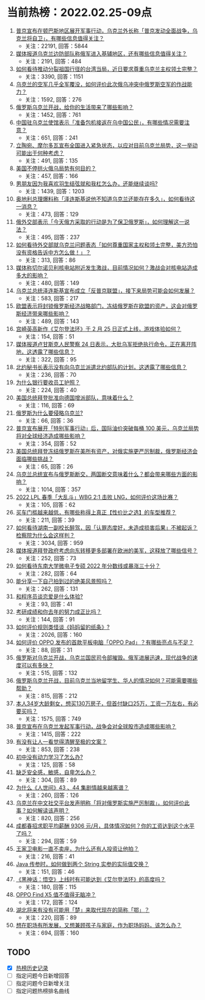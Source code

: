 # 当前热榜：2022.02.25-09点
1. [普京宣布在顿巴斯地区展开军事行动，乌克兰外长称「普京发动全面战争，乌克兰将自卫」，有哪些信息值得关注？](https://www.zhihu.com/question/518414164)
    * 关注：22191, 回答：5844
2. [媒体报道乌克兰边防部队称俄军进入基辅地区，还有哪些信息值得关注？](https://www.zhihu.com/question/518511873)
    * 关注：2191, 回答：484
3. [如何看待推动分裂祖国行径的台湾当局，近日要求尊重乌克兰主权领土完整？](https://www.zhihu.com/question/518262730)
    * 关注：3390, 回答：1151
4. [乌克兰的空军几乎全军覆没，如何评价此次俄乌冲突中俄罗斯空军的作战能力？](https://www.zhihu.com/question/518482281)
    * 关注：1592, 回答：276
5. [俄罗斯乌克兰开战，给你的生活带来了哪些影响？](https://www.zhihu.com/question/518457087)
    * 关注：1452, 回答：761
6. [中国驻乌克兰使馆表示「准备包机接返在乌中国公民」，有哪些情况需要注意？](https://www.zhihu.com/question/518563529)
    * 关注：651, 回答：241
7. [立陶宛、摩尔多瓦宣布全国进入紧急状态，以应对目前乌克兰局势，这一举动可能出于何种考虑？](https://www.zhihu.com/question/518483997)
    * 关注：491, 回答：135
8. [美国不停拱火俄乌局势有何目的？](https://www.zhihu.com/question/516209139)
    * 关注：457, 回答：166
9. [男朋友因为我喜欢羽生结弦就和我杠怎么办，还能继续谈吗?](https://www.zhihu.com/question/516201744)
    * 关注：1439, 回答：1203
10. [奥地利总理爆料称「泽连斯基说他不知道乌克兰还能存在多久」，如何看待这一消息？](https://www.zhihu.com/question/518544410)
    * 关注：473, 回答：129
11. [俄外交部表示「今天俄方采取的行动是为了保卫俄罗斯」，如何理解这一说法？](https://www.zhihu.com/question/518497058)
    * 关注：495, 回答：237
12. [如何看待外交部就乌克兰问题表态「如何尊重国家主权和领土完整，美方恐怕没有资格告诉中方怎么做！」？](https://www.zhihu.com/question/518475118)
    * 关注：313, 回答：86
13. [媒体称切尔诺贝利核电站附近发生激战，目前情况如何？激战会对核电站造成多大的影响？](https://www.zhihu.com/question/518539808)
    * 关注：480, 回答：149
14. [乌克兰总统泽连斯基宣布成立「反普京联盟」，接下来局势可能会如何发展？](https://www.zhihu.com/question/518540817)
    * 关注：583, 回答：217
15. [欧盟表示将封锁俄罗斯经济战略部门，冻结俄罗斯在欧盟的资产，这会对俄罗斯经济带来哪些影响？](https://www.zhihu.com/question/518465156)
    * 关注：489, 回答：143
16. [宫崎英高新作《艾尔登法环》于 2 月 25 日正式上线，游戏体验如何？](https://www.zhihu.com/question/518294904)
    * 关注：154, 回答：51
17. [媒体报道卢甘斯克人民警察 24 日表示，大批乌军拒绝执行命令，正在离开阵地，这透露了哪些信息？](https://www.zhihu.com/question/518461446)
    * 关注：322, 回答：95
18. [北约秘书长表示没有向乌克兰派遣北约部队的计划，这透露了哪些信息？](https://www.zhihu.com/question/518509558)
    * 关注：236, 回答：70
19. [为什么银行要收员工护照？](https://www.zhihu.com/question/509670871)
    * 关注：224, 回答：40
20. [美国总统拜登批准向德国增派部队，意味着什么？](https://www.zhihu.com/question/518586151)
    * 关注：116, 回答：69
21. [俄罗斯为什么要侵略乌克兰?](https://www.zhihu.com/question/516179405)
    * 关注：66, 回答：36
22. [普京宣布展开「特别军事行动」后，国际油价突破每桶 100 美元，乌克兰局势将对全球经济造成哪些影响？](https://www.zhihu.com/question/518424100)
    * 关注：354, 回答：52
23. [美国总统拜登冻结俄罗斯在美所有资产，对俄实施更严厉制裁，俄罗斯经济会面临哪些挑战？](https://www.zhihu.com/question/518586621)
    * 关注：65, 回答：26
24. [乌克兰总统宣布与俄罗斯断交，两国断交意味着什么？都会带来哪些方面的影响？](https://www.zhihu.com/question/518488227)
    * 关注：1014, 回答：357
25. [2022 LPL 春季「大乱斗」WBG 2:1 击败 LNG，如何评价这场比赛？](https://www.zhihu.com/question/518511729)
    * 关注：105, 回答：62
26. [买车门槛越来越低，有哪些称得上真正【性价比之选】的车型推荐？](https://www.zhihu.com/question/516002280)
    * 关注：211, 回答：39
27. [如何看待湖南一副校长醉驾，因「认罪态度好，未造成损害后果」不被起诉？检察院为什么会这样判？](https://www.zhihu.com/question/518253696)
    * 关注：3034, 回答：959
28. [媒体报道拜登政府考虑向东转移更多部署在欧洲的美军，这释放了哪些信号？](https://www.zhihu.com/question/518536612)
    * 关注：252, 回答：73
29. [如何看待东南大学微电子专硕 2022 年分数线或暴涨三十分？](https://www.zhihu.com/question/517968234)
    * 关注：282, 回答：64
30. [能分享一下自己拍到过的绝美风景照吗？](https://www.zhihu.com/question/512454057)
    * 关注：262, 回答：131
31. [和程序员谈恋爱是什么体验?](https://www.zhihu.com/question/486439556)
    * 关注：93, 回答：41
32. [考研成绩和你去年的努力成正比吗？](https://www.zhihu.com/question/517855319)
    * 关注：144, 回答：91
33. [如何评价规则类怪谈《妈妈留的纸条》?](https://www.zhihu.com/question/513248329)
    * 关注：2026, 回答：160
34. [如何评价 OPPO 发布的首款平板电脑「OPPO Pad」？有哪些亮点与不足？](https://www.zhihu.com/question/517862419)
    * 关注：88, 回答：31
35. [俄罗斯对乌克兰开战，乌克兰国民司令部摧毁。俄军进展迅速，现代战争的速度可以有多快？](https://www.zhihu.com/question/518484885)
    * 关注：515, 回答：132
36. [俄罗斯乌克兰开战，目前乌克兰当地留学生、华人的情况如何？可能需要哪些帮助？](https://www.zhihu.com/question/518436828)
    * 关注：815, 回答：212
37. [本人34岁大龄剩女，想买130万房子，但首付缺口25万，工资一万左右，有必要买吗？](https://www.zhihu.com/question/518204075)
    * 关注：1575, 回答：749
38. [普京宣布在乌克兰发起军事行动，战争会对全球股市造成哪些影响？](https://www.zhihu.com/question/518425276)
    * 关注：1415, 回答：222
39. [有没有让人一看觉得清醒至极的文案？](https://www.zhihu.com/question/500774595)
    * 关注：853, 回答：238
40. [初中没有动力学习了怎么办?](https://www.zhihu.com/question/518384399)
    * 关注：125, 回答：58
41. [缺乏安全感，敏感，自卑怎么办？](https://www.zhihu.com/question/518408554)
    * 关注：304, 回答：89
42. [为什么《人世间》43 、44 集剧情越来越离谱？](https://www.zhihu.com/question/518115839)
    * 关注：260, 回答：126
43. [乌克兰在中文社交平台发声明称「将对俄罗斯实施严厉制裁」，如何评价此事？如何解读该声明？](https://www.zhihu.com/question/518073572)
    * 关注：820, 回答：256
44. [成都春招求职平均薪酬 9306 元/月，具体情况如何？你的工资达到这个水平了吗？](https://www.zhihu.com/question/518385044)
    * 关注：294, 回答：59
45. [王家卫电影一直不卖座，为什么还有人投资让他拍？](https://www.zhihu.com/question/21198582)
    * 关注：216, 回答：41
46. [Java 传参时，如何做到两个 String 实参的实际值交换？](https://www.zhihu.com/question/515961668)
    * 关注：151, 回答：46
47. [《黑神话：悟空》上线时有可能达到《艾尔登法环》的高度吗？](https://www.zhihu.com/question/483341602)
    * 关注：180, 回答：115
48. [OPPO Find X5 值不值得无脑冲？](https://www.zhihu.com/question/514412782)
    * 关注：172, 回答：124
49. [湖北将来有没有可能用「楚」来取代现在的简称「鄂」？](https://www.zhihu.com/question/65460897)
    * 关注：220, 回答：89
50. [想在职场有所发展，又想兼顾孩子与家庭，作为职场妈妈，该怎么办？](https://www.zhihu.com/question/28655589)
    * 关注：694, 回答：160
## TODO
* [x] [热榜历史记录](hot_history/AllHot.md)
* [ ] 指定问题今日新增回答
* [ ] 指定问题今日新增关注
* [ ] 指定问题热榜排名曲线
